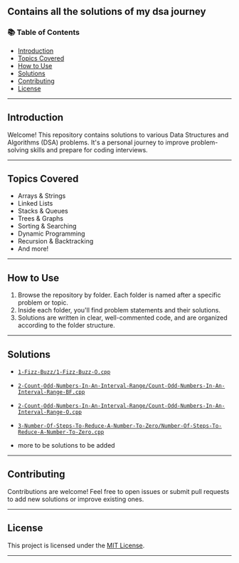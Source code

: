 ## Contains all the solutions of my dsa journey 

### 📚 Table of Contents

- [Introduction](#introduction)
- [Topics Covered](#topics-covered)
- [How to Use](#how-to-use)
- [Solutions](#solutions)
- [Contributing](#contributing)
- [License](#license)

---

## Introduction

Welcome! This repository contains solutions to various Data Structures and Algorithms (DSA) problems. It's a personal journey to improve problem-solving skills and prepare for coding interviews.

---

## Topics Covered

- Arrays & Strings
- Linked Lists
- Stacks & Queues
- Trees & Graphs
- Sorting & Searching
- Dynamic Programming
- Recursion & Backtracking
- And more!

---

## How to Use

1. Browse the repository by folder. Each folder is named after a specific problem or topic.
2. Inside each folder, you'll find problem statements and their solutions.
3. Solutions are written in clear, well-commented code, and are organized according to the folder structure.

---

## Solutions


- [`1-Fizz-Buzz/1-Fizz-Buzz-O.cpp`](1-Fizz-Buzz/1-Fizz-Buzz-O.cpp)
- [`2-Count-Odd-Numbers-In-An-Interval-Range/Count-Odd-Numbers-In-An-Interval-Range-BF.cpp`](2-Count-Odd-Numbers-In-An-Interval-Range/Count-Odd-Numbers-In-An-Interval-Range-BF.cpp)
- [`2-Count-Odd-Numbers-In-An-Interval-Range/Count-Odd-Numbers-In-An-Interval-Range-O.cpp`](2-Count-Odd-Numbers-In-An-Interval-Range/Count-Odd-Numbers-In-An-Interval-Range-O.cpp)
- [`3-Number-Of-Steps-To-Reduce-A-Number-To-Zero/Number-Of-Steps-To-Reduce-A-Number-To-Zero.cpp`](3-Number-Of-Steps-To-Reduce-A-Number-To-Zero/Number-Of-Steps-To-Reduce-A-Number-To-Zero.cpp)

- more to be solutions to be added

---

## Contributing

Contributions are welcome! Feel free to open issues or submit pull requests to add new solutions or improve existing ones.

---

## License

This project is licensed under the [MIT License](LICENSE).

---

